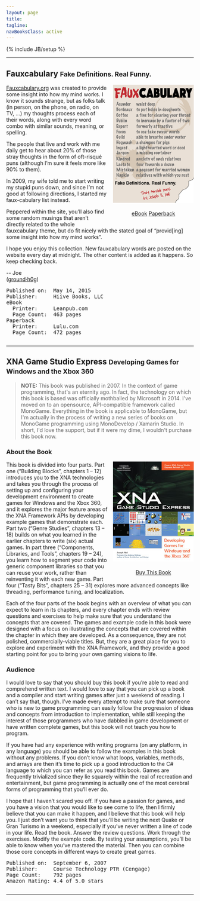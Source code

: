 ```yaml
---
layout: page
title: 
tagline: 
navBooksClass: active
---
```

{% include JB/setup %}

<hr/>

## Fauxcabulary <small>Fake Definitions. Real Funny.</small>

<div style="float:right; margin-left:15px; margin-bottom:15px; text-align:center;">
  <img alt="" src="images/fauxcabulary-book-cover.png" style="width:217px;" /><br/><br/>
  <a href="https://leanpub.com/fauxcabulary" target="_blank" class="btn btn-primary">eBook</a>
  <a href="http://www.lulu.com/shop/http://www.lulu.com/shop/joseph-hall/fauxcabulary/paperback/product-22179468.html" target="_blank" class="btn btn-primary">Paperback</a>
</div>

<a href="http://fauxcabulary.org/" target="_blank">Fauxcabulary.org</a> was created to provide some insight into how my mind works. I know it sounds strange, but as folks talk (in person, on the phone, on radio, on TV, …) my thoughts process each of their words, along with every word combo with similar sounds, meaning, or spelling.

The people that live and work with me daily get to hear about 20% of those stray thoughts in the form of oft-risqué puns (although I’m sure it feels more like 90% to them).

In 2009, my wife told me to start writing my stupid puns down, and since I’m not good at following directions, I started my faux-cabulary list instead.

Peppered within the site, you’ll also find some random musings that aren’t directly related to the whole fauxcabulary theme, but do fit nicely with the stated goal of “provid[ing] some insight into how my mind works”.

I hope you enjoy this collection. New fauxcabulary words are posted on the website every day at midnight. The other content is added as it happens. So keep checking back.

-- Joe<br/>
(<a href="https://twitter.com/groundh0g" target="_blank">ground&middot;h0g</a>)

<div style="margin-right:237px;"><pre>Published on:  May 14, 2015
Publisher:     Hiive Books, LLC
eBook
  Printer:     Leanpub.com
  Page Count:  463 pages
Paperback
  Printer:     Lulu.com
  Page Count:  472 pages</pre></div>

<div style="clear:both;"></div>

<hr/>

## XNA Game Studio Express <small>Developing Games for Windows and the Xbox 360</small>

> **NOTE:** This book was published in 2007. In the context of game programming, that's an eternity ago. In fact, the technology on which this book is based was officially mothballed by Microsoft in 2014. I've moved on to an opensource, API-compatible framework called MonoGame. Everything in the book is applicable to MonoGame, but I'm actually in the process of writing a new series of books on MonoGame programming using MonoDevelop / Xamarin Studio. In short, I'd love the support, but if it were my dime, I wouldn't purchase this book now.

### About the Book

<div style="float:right; margin-left:15px; margin-bottom:15px; text-align:center;">
  <img alt="" src="images/xna-book-cover.jpg" /><br/><br/>
  <a href="http://amzn.to/1JuxvD8" target="_blank" class="btn btn-primary">Buy This Book</a>
</div>

This book is divided into four parts. Part one (“Building Blocks”, chapters 1 – 12) introduces you to the XNA technologies and takes you through the process of setting up and configuring your development environment to create games for Windows and the Xbox 360, and it explores the major feature areas of the XNA Framework APIs by developing example games that demonstrate each. Part two (“Genre Studies”, chapters 13 – 18) builds on what you learned in the earlier chapters to write (six) actual games. In part three (“Components, Libraries, and Tools”, chapters 19 – 24), you learn how to segment your code into generic component libraries so that you can reuse your work, rather than reinventing it with each new game. Part four (“Tasty Bits”, chapters 25 – 31) explores more advanced concepts like threading, performance tuning, and localization.

Each of the four parts of the book begins with an overview of what you can expect to learn in its chapters, and every chapter ends with review questions and exercises to help make sure that you understand the concepts that are covered. The games and example code in this book were designed with a focus on illustrating the concepts that are covered within the chapter in which they are developed. As a consequence, they are not polished, commercially-viable titles. But, they are a great place for you to explore and experiment with the XNA Framework, and they provide a good starting point for you to bring your own gaming visions to life.

### Audience

I would love to say that you should buy this book if you’re able to read and comprehend written text. I would love to say that you can pick up a book and a compiler and start writing games after just a weekend of reading. I can’t say that, though. I’ve made every attempt to make sure that someone who is new to game programming can easily follow the progression of ideas and concepts from introduction to implementation, while still keeping the interest of those programmers who have dabbled in game development or have written complete games, but this book will not teach you how to program.

If you have had any experience with writing programs (on any platform, in any language) you should be able to follow the examples in this book without any problems. If you don’t know what loops, variables, methods, and arrays are then it’s time to pick up a good introduction to the C# language to which you can refer as you read this book. Games are frequently trivialized since they lie squarely within the real of recreation and entertainment, but game programming is actually one of the most cerebral forms of programming that you’ll ever do.

I hope that I haven’t scared you off. If you have a passion for games, and you have a vision that you would like to see come to life, then I firmly believe that you can make it happen, and I believe that this book will help you. I just don’t want you to think that you’ll be writing the next Quake or Gran Turismo in a weekend, especially if you’ve never written a line of code in your life. Read the book. Answer the review questions. Work through the exercises. Modify the example code. By testing your assumptions, you’ll be able to know when you’ve mastered the material. Then you can combine those core concepts in different ways to create great games.

<div style=""><pre>Published on:  September 6, 2007
Publisher:     Course Technology PTR (Cengage)
Page Count:    792 pages
Amazon Rating: 4.4 of 5.0 stars</pre></div>

<div style="clear:both;"></div>

<hr/>

